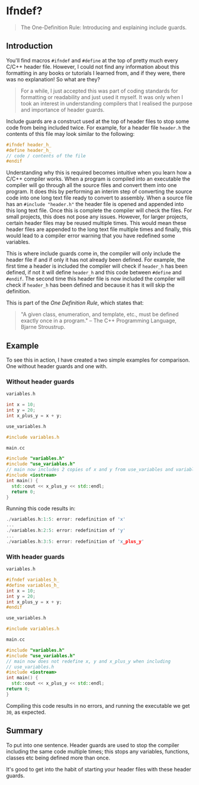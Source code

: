 # Ifndef?

> The One-Definition Rule: Introducing and explaining include guards.

## Introduction

You'll find macros `#ifndef` and `#define` at the top of pretty much every
C/C++ header file. However, I could not find any information about this
formatting in any books or tutorials I learned from, and if they were, there
was no explanation! So what are they?

> For a while, I just accepted this was part of coding standards for formatting or readability and just used it myself. It was only when I took an interest in understanding compilers that I realised the purpose and importance of header guards.

Include guards are a construct used at the top of header files to stop some
code from being included twice. For example, for a header file `header.h` the
contents of this file may look similar to the following:

```cpp
#ifndef header_h_
#define header_h_
// code / contents of the file
#endif
```

Understanding why this is required becomes intuitive when you learn how a C/C++ compiler works. When a program is compiled into an executable the compiler will go through all the source files and convert them into one program. It does this by performing an interim step of converting the source code into one long text file ready to convert to assembly. When a source file has an `#include "header.h"` the header file is opened and appended into this long text file. Once this is complete the compiler will check the files. For small projects, this does not pose any issues. However, for larger projects, certain header files may be reused multiple times. This would mean these header files are appended to the long text file multiple times and finally, this would lead to a compiler error warning that you have redefined some variables.

This is where include guards come in, the compiler will only include the header file if and if only it has not already been defined. For example, the first time a header is included the compiler will check if `header_h` has been defined, if not it will define `header_h` and this code between `#define` and `#endif`. The second time this header file is now included the compiler will check if `header_h` has been defined and because it has it will skip the definition.

This is part of the _One Definition Rule_, which states that:

> "A given class, enumeration, and template, etc., must be defined exactly once in a program." – The C++ Programming Language, Bjarne Stroustrup.

## Example

To see this in action, I have created a two simple examples for comparison.
One without header guards and one with.

### Without header guards

```cpp
variables.h

int x = 10;
int y = 20;
int x_plus_y = x + y;
```

```cpp
use_variables.h

#include variables.h
```

```cpp
main.cc

#include "variables.h"
#include "use_variables.h"
// main now includes 2 copies of x and y from use_variables and variables
#include <iostream>
int main() {
  std::cout << x_plus_y << std::endl;
  return 0;
}
```

Running this code results in:

```cpp
./variables.h:1:5: error: redefinition of 'x'
...
./variables.h:2:5: error: redefinition of 'y'
...
./variables.h:3:5: error: redefinition of 'x_plus_y'
```

### With header guards

```cpp
variables.h

#ifndef variables_h_
#define variables_h_
int x = 10;
int y = 20;
int x_plus_y = x + y;
#endif
```

```cpp
use_variables.h

#include variables.h
```

```cpp
main.cc

#include "variables.h"
#include "use_variables.h"
// main now does not redefine x, y and x_plus_y when including
// use_variables.h
#include <iostream>
int main() {
  std::cout << x_plus_y << std::endl;
return 0;
}
```

Compiling this code results in no errors, and running the executable we get
`30`, as expected.

## Summary

To put into one sentence. Header guards are used to stop the compiler including
the same code multiple times; this stops any variables, functions, classes etc
being defined more than once. 

It's good to get into the habit of starting your header files with these header
guards.

